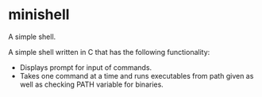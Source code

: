 # minishell
A simple shell.

A simple shell written in C that has the following functionality:

- Displays prompt for input of commands.
- Takes one command at a time and runs executables from path given as well as checking PATH variable for binaries.

